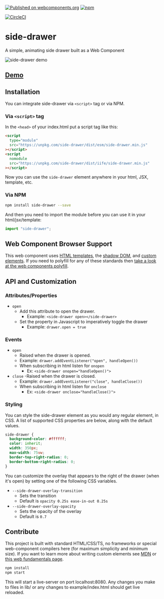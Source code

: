 [![Published on webcomponents.org](https://img.shields.io/badge/webcomponents.org-published-blue.svg?style=flat-square)](https://www.webcomponents.org/element/side-drawer) [![npm](https://img.shields.io/npm/v/infinite-carousel-wc.svg)](https://npmjs.org/package/infinite-carousel-wc)

[![CircleCI](https://circleci.com/gh/wes566/side-drawer.svg?style=svg)](https://circleci.com/gh/wes566/side-drawer)

# side-drawer

A simple, animating side drawer built as a Web Component

![side-drawer demo](demo.gif)

## [Demo](https://side-drawer.netlify.com/)

## Installation

You can integrate side-drawer via `<script>` tag or via NPM.

### Via `<script>` tag

In the `<head>` of your index.html put a script tag like this:

```html
<script
  type="module"
  src="https://unpkg.com/side-drawer/dist/esm/side-drawer.min.js"
></script>
<script
  nomodule
  src="https://unpkg.com/side-drawer/dist/iife/side-drawer.min.js"
></script>
```

Now you can use the `side-drawer` element anywhere in your html, JSX, template, etc.

### Via NPM

```bash
npm install side-drawer --save
```

And then you need to import the module before you can use it in your html/jsx/template:

```js
import "side-drawer";
```

## Web Component Browser Support

This web component uses [HTML templates](https://caniuse.com/#feat=template), the [shadow DOM](https://caniuse.com/#feat=shadowdomv1), and [custom elements](https://caniuse.com/#feat=custom-elementsv1). If you need to polyfill for any of these standards then [take a look at the web components polyfill](https://github.com/webcomponents/webcomponentsjs).

## API and Customization

### Attributes/Properties

- `open`
  - Add this attribute to open the drawer.
    - Example: `<side-drawer open></side-drawer>`
  - Set the property in Javascript to imperatively toggle the drawer
    - Example: `drawer.open = true`

### Events

- `open`
  - Raised when the drawer is opened.
  - Example: `drawer.addEventListener("open", handleOpen())`
  - When subscribing in html listen for `onopen`
    - Ex: `<side-drawer onopen="handleOpen()">`
- `close`
  -Raised when the drawer is closed.
  - Example: `drawer.addEventListener("close", handleClose())`
  - When subscribing in html listen for `onclose`
    - Ex: `<side-drawer onclose="handleClose()">`

### Styling

You can style the side-drawer element as you would any regular element, in CSS. A list of supported CSS properties are below, along with the default values.

```css
side-drawer {
  background-color: #ffffff;
  color: inherit;
  width: 350px;
  max-width: 75vw;
  border-top-right-radius: 0;
  border-bottom-right-radius: 0;
}
```

You can customize the overlay that appears to the right of the drawer (when it's open) by setting one of the following CSS variables.

- `--side-drawer-overlay-transition`
  - Sets the transition
  - Default is `opacity 0.25s ease-in-out 0.25s`
- `--side-drawer-overlay-opacity`
  - Sets the opacity of the overlay
  - Default is `0.7`

## Contribute

This project is built with standard HTML/CSS/TS, no frameworks or special web-component compilers here (for maximum simplicity and minimum size). If you want to learn more about writing custom elements see [MDN](https://developer.mozilla.org/en-US/docs/Web/Web_Components/Using_custom_elements) or [this web fundamentals page](https://developers.google.com/web/fundamentals/web-components/).

```bash
npm install
npm start
```

This will start a live-server on port localhost:8080. Any changes you make to files in lib/ or any changes to example/index.html should get live reloaded.
